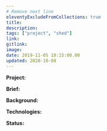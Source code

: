 ```yaml
---
# Remove next line
eleventyExcludeFromCollections: true
title:
description:
tags: ["project", "shed"]
link:
gitlink:
image:
date: 2019-11-05 18:15:00.00
updated: 2020-10-08
---
```


**Project:**

**Brief:**

**Background:**

**Technologies:**

**Status:**
